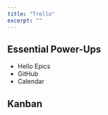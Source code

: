 ```yaml
---
title: "Trello"
excerpt: ""
---
```

## Essential Power-Ups

* Hello Epics
* GitHub
* Calendar

## Kanban